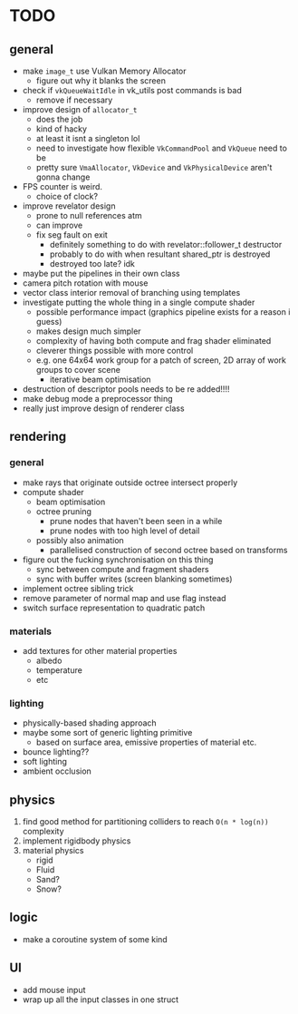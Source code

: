 # TODO

## general

* make `image_t` use Vulkan Memory Allocator 
    * figure out why it blanks the screen
* check if `vkQueueWaitIdle` in vk_utils post commands is bad
    * remove if necessary
* improve design of `allocator_t` 
    * does the job
    * kind of hacky
    * at least it isnt a singleton lol
    * need to investigate how flexible `VkCommandPool` and `VkQueue` need to be
    * pretty sure `VmaAllocator`, `VkDevice` and `VkPhysicalDevice` aren't gonna change
* FPS counter is weird.
    * choice of clock?
* improve revelator design
    * prone to null references atm
    * can improve
    * fix seg fault on exit
        * definitely something to do with revelator<T>::follower_t destructor
        * probably to do with when resultant shared_ptr is destroyed 
        * destroyed too late? idk
* maybe put the pipelines in their own class
* camera pitch rotation with mouse
* vector class interior removal of branching using templates
* investigate putting the whole thing in a single compute shader
    * possible performance impact (graphics pipeline exists for a reason i guess)
    * makes design much simpler
    * complexity of having both compute and frag shader eliminated
    * cleverer things possible with more control
    * e.g. one 64x64 work group for a patch of screen, 2D array of work groups to cover scene
        * iterative beam optimisation
* destruction of descriptor pools needs to be re added!!!!
* make debug mode a preprocessor thing
* really just improve design of renderer class

## rendering

### general
* make rays that originate outside octree intersect properly
* compute shader
    * beam optimisation
    * octree pruning
        * prune nodes that haven't been seen in a while
        * prune nodes with too high level of detail 
    * possibly also animation
        * parallelised construction of second octree based on transforms
* figure out the fucking synchronisation on this thing
    * sync between compute and fragment shaders
    * sync with buffer writes (screen blanking sometimes)
* implement octree sibling trick
* remove parameter of normal map and use flag instead 
* switch surface representation to quadratic patch

### materials
* add textures for other material properties
    * albedo
    * temperature
    * etc

### lighting
* physically-based shading approach
* maybe some sort of generic lighting primitive
    * based on surface area, emissive properties of material etc.
* bounce lighting??
* soft lighting
* ambient occlusion

## physics
1. find good method for partitioning colliders to reach `O(n * log(n))` complexity
2. implement rigidbody physics
3. material physics
    * rigid
    * Fluid
    * Sand?
    * Snow?

## logic
* make a coroutine system of some kind

## UI
* add mouse input
* wrap up all the input classes in one struct
